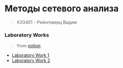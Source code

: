 # Методы сетевого анализа
> K33401 - Рейнгеверц Вадим
> 


### Laboratory Works
> from [notion](https://stellar-freesia-197.notion.site/04139cf81b1b4f2f89a870b0e79499df)

- [Laboratory Work 1](Laboratory%20Work%201/Readme.md)
- [Laboratory Work 2](Laboratory%20Work%202/Readme.md)
